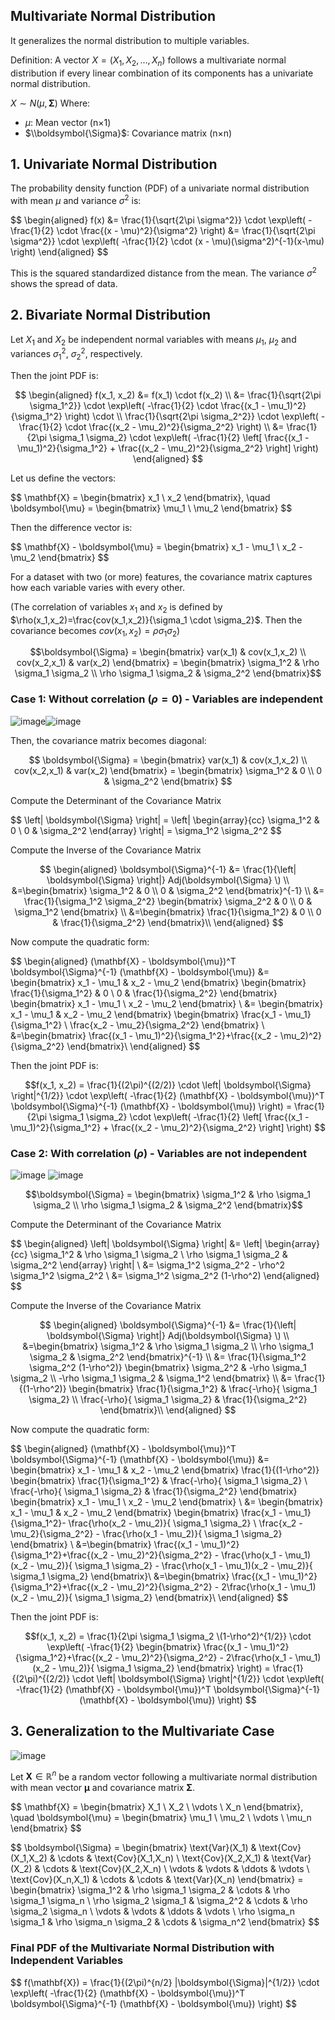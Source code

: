 ## Multivariate Normal Distribution
It generalizes the normal distribution to multiple variables.

Definition: A vector $X = (X_1, X_2, ..., X_n)$ follows a multivariate normal distribution if every linear combination of its components has a univariate normal distribution.

$X∼ N(\mu,\boldsymbol{\Sigma})$ 
Where:
- $\mu$: Mean vector (n×1)
- $\\boldsymbol{\Sigma}$: Covariance matrix (n×n)

## 1. Univariate Normal Distribution
The probability density function (PDF) of a univariate normal distribution with mean $\mu$ and variance $\sigma^2$ is:

\$$
\begin{aligned}
f(x) &= \frac{1}{\sqrt{2\pi \sigma^2}} \cdot \exp\left( -\frac{1}{2} \cdot \frac{(x - \mu)^2}{\sigma^2} \right)
            &= \frac{1}{\sqrt{2\pi \sigma^2}} \cdot \exp\left( -\frac{1}{2} \cdot (x - \mu)(\sigma^2)^{-1}(x-\mu) \right)
\end{aligned}
\$$


This is the squared standardized distance from the mean. The variance $\sigma^2$ shows the spread of data.

## 2. Bivariate Normal Distribution

Let $X_1$ and $X_2$ be independent normal variables with means $\mu_1$, $\mu_2$ and variances $\sigma_1^2$, $\sigma_2^2$, respectively. 

Then the joint PDF is:

$$
\begin{aligned}
f(x_1, x_2) &= f(x_1) \cdot f(x_2) \\
&= \frac{1}{\sqrt{2\pi \sigma_1^2}} \cdot \exp\left( -\frac{1}{2} \cdot \frac{(x_1 - \mu_1)^2}{\sigma_1^2} \right) \cdot \\ \frac{1}{\sqrt{2\pi \sigma_2^2}} \cdot \exp\left( -\frac{1}{2} \cdot \frac{(x_2 - \mu_2)^2}{\sigma_2^2} \right) \\
&= \frac{1}{2\pi \sigma_1 \sigma_2} \cdot \exp\left( -\frac{1}{2} \left[
\frac{(x_1 - \mu_1)^2}{\sigma_1^2} +
\frac{(x_2 - \mu_2)^2}{\sigma_2^2}
\right] \right)
\end{aligned}
$$



Let us define the vectors:

\$$
\mathbf{X} =
\begin{bmatrix}
x_1 \\
x_2
\end{bmatrix}, \quad
\boldsymbol{\mu} =
\begin{bmatrix}
\mu_1 \\
\mu_2
\end{bmatrix}
\$$

Then the difference vector is:

\$$
\mathbf{X} - \boldsymbol{\mu} =
\begin{bmatrix}
x_1 - \mu_1 \\
x_2 - \mu_2
\end{bmatrix}
\$$

For a dataset with two (or more) features, the covariance matrix captures how each variable varies with every other. 


(The correlation of variables $x_1$ and $x_2$ is defined by $\rho(x_1,x_2)=\frac{cov(x_1,x_2)}{\sigma_1 \cdot \sigma_2}$. Then the covariance becomes $cov(x_1,x_2)=\rho \sigma_1 \sigma_2$)

$$\boldsymbol{\Sigma} = \begin{bmatrix}
var(x_1) & cov(x_1,x_2) \\
cov(x_2,x_1) & var(x_2)
\end{bmatrix} = 
\begin{bmatrix}
\sigma_1^2 & \rho \sigma_1 \sigma_2 \\
\rho \sigma_1 \sigma_2 & \sigma_2^2
\end{bmatrix}$$

### Case 1: Without correlation $(\rho=0)$  - Variables are independent
![image](https://github.com/user-attachments/assets/a95b2ef7-73a7-477f-b47a-bcf2bec50e5e)![image](https://github.com/user-attachments/assets/e7d07ed4-0693-433d-ba3a-347c7c79bddb)


Then, the covariance matrix becomes diagonal:

$$
\boldsymbol{\Sigma} = \begin{bmatrix}
var(x_1) & cov(x_1,x_2) \\
cov(x_2,x_1) & var(x_2)
\end{bmatrix} = 
\begin{bmatrix}
\sigma_1^2 & 0 \\
0 & \sigma_2^2
\end{bmatrix}
$$

Compute the Determinant of the Covariance Matrix 

\$$
\left| \boldsymbol{\Sigma} \right| =
\left| 
\begin{array}{cc}
\sigma_1^2 & 0 \\
0 & \sigma_2^2
\end{array}
\right| 
= \sigma_1^2 \sigma_2^2
\$$

Compute the Inverse of the Covariance Matrix

$$
\begin{aligned}
\boldsymbol{\Sigma}^{-1} &= \frac{1}{\left| \boldsymbol{\Sigma} \right|} Adj(\boldsymbol{\Sigma} \)
\\
&=\begin{bmatrix}
\sigma_1^2 & 0 \\
0 & \sigma_2^2
\end{bmatrix}^{-1}
\\
&= \frac{1}{\sigma_1^2 \sigma_2^2} \begin{bmatrix}
\sigma_2^2 & 0 \\
0 & \sigma_1^2
\end{bmatrix}
\\
&=\begin{bmatrix}
\frac{1}{\sigma_1^2} & 0 \\
0 & \frac{1}{\sigma_2^2}
\end{bmatrix}\\
\end{aligned}
$$


Now compute the quadratic form:

\$$
\begin{aligned}
(\mathbf{X} - \boldsymbol{\mu})^T \boldsymbol{\Sigma}^{-1} (\mathbf{X} - \boldsymbol{\mu})
&= \begin{bmatrix}
x_1 - \mu_1 & x_2 - \mu_2
\end{bmatrix}
\begin{bmatrix}
\frac{1}{\sigma_1^2} & 0 \\
0 & \frac{1}{\sigma_2^2}
\end{bmatrix}
\begin{bmatrix}
x_1 - \mu_1 \\
x_2 - \mu_2
\end{bmatrix}
\\
&= \begin{bmatrix}
x_1 - \mu_1 & x_2 - \mu_2
\end{bmatrix}
\begin{bmatrix}
\frac{x_1 - \mu_1}{\sigma_1^2} \\
\frac{x_2 - \mu_2}{\sigma_2^2}
\end{bmatrix}
\\
&=\begin{bmatrix}
\frac{(x_1 - \mu_1)^2}{\sigma_1^2}+\frac{(x_2 - \mu_2)^2}{\sigma_2^2}
\end{bmatrix}\\
\end{aligned}
$$


Then the joint PDF is:

$$f(x_1, x_2)
= \frac{1}{(2\pi)^{(2/2)} \cdot \left| \boldsymbol{\Sigma} \right|^{1/2}} \cdot \exp\left( -\frac{1}{2} (\mathbf{X} - \boldsymbol{\mu})^T \boldsymbol{\Sigma}^{-1} (\mathbf{X} - \boldsymbol{\mu}) \right)
 = \frac{1}{2\pi \sigma_1 \sigma_2} \cdot \exp\left( -\frac{1}{2} \left[
\frac{(x_1 - \mu_1)^2}{\sigma_1^2} +
\frac{(x_2 - \mu_2)^2}{\sigma_2^2}
\right] \right)
$$

### Case 2: With correlation $(\rho)$ - Variables are not independent
![image](https://github.com/user-attachments/assets/c4932c56-e85d-4cdc-8690-51d601c23d62) ![image](https://github.com/user-attachments/assets/4900ce76-dd5b-4bee-99b9-2af3d248a197)


$$\boldsymbol{\Sigma} = 
\begin{bmatrix}
\sigma_1^2 & \rho \sigma_1 \sigma_2 \\
\rho \sigma_1 \sigma_2 & \sigma_2^2
\end{bmatrix}$$

Compute the Determinant of the Covariance Matrix 

\$$
\begin{aligned}
\left| \boldsymbol{\Sigma} \right| &=
\left| 
\begin{array}{cc}
\sigma_1^2 & \rho \sigma_1 \sigma_2 \\
\rho \sigma_1 \sigma_2 & \sigma_2^2
\end{array}
\right| \\
&= \sigma_1^2 \sigma_2^2 - \rho^2 \sigma_1^2 \sigma_2^2 \\
&=  \sigma_1^2 \sigma_2^2 (1-\rho^2)
\end{aligned}
\$$

Compute the Inverse of the Covariance Matrix

$$
\begin{aligned}
\boldsymbol{\Sigma}^{-1} &= \frac{1}{\left| \boldsymbol{\Sigma} \right|} Adj(\boldsymbol{\Sigma} \)
\\
&=\begin{bmatrix}
\sigma_1^2 & \rho \sigma_1 \sigma_2 \\
\rho \sigma_1 \sigma_2 & \sigma_2^2
\end{bmatrix}^{-1}
\\
&= \frac{1}{\sigma_1^2 \sigma_2^2 (1-\rho^2)} 
\begin{bmatrix}
\sigma_2^2 & -\rho \sigma_1 \sigma_2 \\
-\rho \sigma_1 \sigma_2 & \sigma_1^2
\end{bmatrix}
\\
&= \frac{1}{(1-\rho^2)}
\begin{bmatrix}
\frac{1}{\sigma_1^2} & \frac{-\rho}{ \sigma_1 \sigma_2} \\
\frac{-\rho}{ \sigma_1 \sigma_2} & \frac{1}{\sigma_2^2}
\end{bmatrix}\\
\end{aligned}
$$

Now compute the quadratic form:

\$$
\begin{aligned}
(\mathbf{X} - \boldsymbol{\mu})^T \boldsymbol{\Sigma}^{-1} (\mathbf{X} - \boldsymbol{\mu})
&= \begin{bmatrix}
x_1 - \mu_1 & x_2 - \mu_2
\end{bmatrix}
 \frac{1}{(1-\rho^2)}
\begin{bmatrix}
\frac{1}{\sigma_1^2} & \frac{-\rho}{ \sigma_1 \sigma_2} \\
\frac{-\rho}{ \sigma_1 \sigma_2} & \frac{1}{\sigma_2^2}
\end{bmatrix}
\begin{bmatrix}
x_1 - \mu_1 \\
x_2 - \mu_2
\end{bmatrix}
\\
&= \begin{bmatrix}
x_1 - \mu_1 & x_2 - \mu_2
\end{bmatrix}
\begin{bmatrix}
\frac{x_1 - \mu_1}{\sigma_1^2}- \frac{\rho(x_2 - \mu_2)}{ \sigma_1 \sigma_2} \\
\frac{x_2 - \mu_2}{\sigma_2^2} - \frac{\rho(x_1 - \mu_2)}{ \sigma_1 \sigma_2}
\end{bmatrix}
\\
&=\begin{bmatrix}
\frac{(x_1 - \mu_1)^2}{\sigma_1^2}+\frac{(x_2 - \mu_2)^2}{\sigma_2^2} - \frac{\rho(x_1 - \mu_1)(x_2 - \mu_2)}{ \sigma_1 \sigma_2} - \frac{\rho(x_1 - \mu_1)(x_2 - \mu_2)}{ \sigma_1 \sigma_2}
\end{bmatrix}\\
&=\begin{bmatrix}
\frac{(x_1 - \mu_1)^2}{\sigma_1^2}+\frac{(x_2 - \mu_2)^2}{\sigma_2^2} - 2\frac{\rho(x_1 - \mu_1)(x_2 - \mu_2)}{ \sigma_1 \sigma_2} 
\end{bmatrix}\\
\end{aligned}
$$

Then the joint PDF is:

$$f(x_1, x_2)
 = \frac{1}{2\pi \sigma_1 \sigma_2 \(1-\rho^2)^{1/2}} \cdot \exp\left( -\frac{1}{2} \begin{bmatrix}
\frac{(x_1 - \mu_1)^2}{\sigma_1^2}+\frac{(x_2 - \mu_2)^2}{\sigma_2^2} - 2\frac{\rho(x_1 - \mu_1)(x_2 - \mu_2)}{ \sigma_1 \sigma_2} 
\end{bmatrix} \right)
= \frac{1}{(2\pi)^{(2/2)} \cdot \left| \boldsymbol{\Sigma} \right|^{1/2}} \cdot \exp\left( -\frac{1}{2} (\mathbf{X} - \boldsymbol{\mu})^T \boldsymbol{\Sigma}^{-1} (\mathbf{X} - \boldsymbol{\mu}) \right)
$$

## 3. Generalization to the Multivariate Case
![image](https://github.com/user-attachments/assets/e7d9cd3d-9595-4754-95df-1d84bd62b861)

Let $\mathbf{X} \in \mathbb{R}^n$ be a random vector following a multivariate normal distribution with mean vector $\boldsymbol{\mu}$ and covariance matrix $\boldsymbol{\Sigma}$.

\$$
\mathbf{X} =
\begin{bmatrix}
X_1 \\
X_2 \\
\vdots \\
X_n
\end{bmatrix}, \quad
\boldsymbol{\mu} =
\begin{bmatrix}
\mu_1 \\
\mu_2 \\
\vdots \\
\mu_n
\end{bmatrix}
\$$

\$$
\boldsymbol{\Sigma} =
\begin{bmatrix}
\text{Var}(X_1) & \text{Cov}(X_1,X_2) & \cdots & \text{Cov}(X_1,X_n) \\
\text{Cov}(X_2,X_1) & \text{Var}(X_2) & \cdots & \text{Cov}(X_2,X_n) \\
\vdots & \vdots & \ddots & \vdots \\
\text{Cov}(X_n,X_1) & \cdots & \cdots & \text{Var}(X_n)
\end{bmatrix}
= \begin{bmatrix}
\sigma_1^2 & \rho \sigma_1 \sigma_2 & \cdots & \rho \sigma_1 \sigma_n \\
\rho \sigma_2 \sigma_1 & \sigma_2^2 & \cdots & \rho \sigma_2 \sigma_n \\
\vdots & \vdots & \ddots & \vdots \\
\rho \sigma_n \sigma_1 & \rho \sigma_n \sigma_2 & \cdots & \sigma_n^2
\end{bmatrix}
\$$


### Final PDF of the Multivariate Normal Distribution with Independent Variables

\$$
f(\mathbf{X}) = \frac{1}{(2\pi)^{n/2} |\boldsymbol{\Sigma}|^{1/2}} \cdot \exp\left( -\frac{1}{2} (\mathbf{X} - \boldsymbol{\mu})^T \boldsymbol{\Sigma}^{-1} (\mathbf{X} - \boldsymbol{\mu}) \right)
\$$
